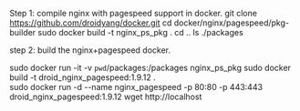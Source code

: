 Step 1: compile nginx with pagespeed support in docker.
  git clone https://github.com/droidyang/docker.git
  cd docker/nginx/pagespeed/pkg-builder
  sudo docker build -t nginx_ps_pkg  .
  cd ..
  ls ./packages
  
step 2: build the nginx+pagespeed docker.

 sudo docker run -it -v `pwd`/packages:/packages nginx_ps_pkg
 sudo docker build -t droid_nginx_pagespeed:1.9.12 .  
 sudo docker run -d --name nginx_pagespeed -p 80:80 -p 443:443 droid_nginx_pagespeed:1.9.12
 wget http://localhost

